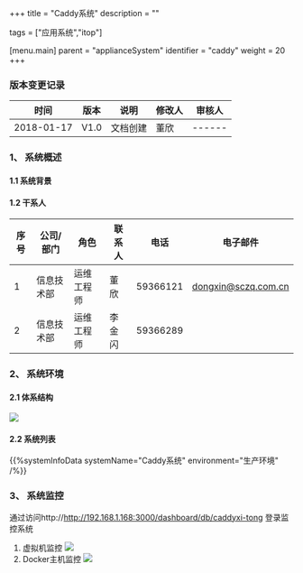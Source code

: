 +++
title = "Caddy系统"
description = ""

tags = ["应用系统","itop"]

[menu.main]
parent = "applianceSystem"
identifier = "caddy"
weight = 20
+++

### 版本变更记录

|时间|版本|说明|修改人|审核人|
|----|----|----|------|------|
|2018-01-17|V1.0|文档创建|董欣|------|

### 1、 系统概述
#### 1.1 系统背景

#### 1.2 干系人
|序号|公司/部门|角色|联系人|电话|电子邮件|
|----|---------|----|------|----|--------|
|1   |信息技术部|运维工程师|董欣|59366121|dongxin@sczq.com.cn|
|2   |信息技术部|运维工程师|李金闪|59366289|                    |

### 2、 系统环境
#### 2.1 体系结构
![](../images/Caddy系统/Caddy系统.png)

#### 2.2 系统列表
{{%systemInfoData systemName="Caddy系统"  environment="生产环境" /%}}

### 3、 系统监控
通过访问http://http://192.168.1.168:3000/dashboard/db/caddyxi-tong 登录监控系统
1. 虚拟机监控
![](../images/Caddy系统/Caddy系统1.png)
2. Docker主机监控
![](../images/Caddy系统/Caddy系统2.png)



